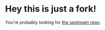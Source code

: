 # Hey this is just a fork!

You're probably looking for [the upstream repo](https://github.com/NixOS/nixpkgs).

